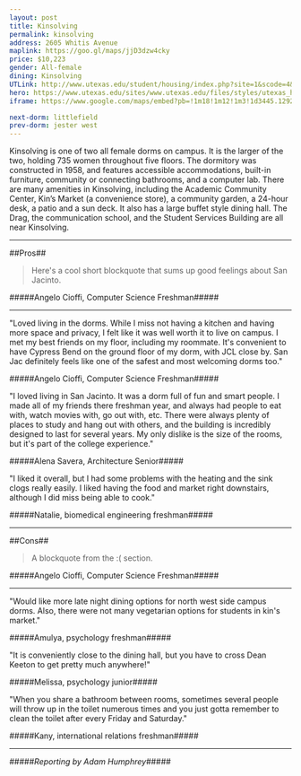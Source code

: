 ```yaml
---
layout: post
title: Kinsolving
permalink: kinsolving
address: 2605 Whitis Avenue
maplink: https://goo.gl/maps/jjD3dzw4cky
price: $10,223
gender: All-female
dining: Kinsolving
UTLink: http://www.utexas.edu/student/housing/index.php?site=1&scode=4&id=116
hero: https://www.utexas.edu/sites/www.utexas.edu/files/styles/utexas_hero_photo_image/public/hero-photos/maincampus_hero.jpg?itok=i1E3qQY4
iframe: https://www.google.com/maps/embed?pb=!1m18!1m12!1m3!1d3445.1292001809215!2d-97.74182028487012!3d30.290383313867196!2m3!1f0!2f0!3f0!3m2!1i1024!2i768!4f13.1!3m3!1m2!1s0x8644b582f6343421%3A0xe616f20f52f36d5e!2sKinsolving+Residence+Hall!5e0!3m2!1sen!2sus!4v1462317713758

next-dorm: littlefield
prev-dorm: jester west
---
```


Kinsolving is one of two all female dorms on campus. It is the larger of the two, holding 735 women throughout five floors. The dormitory was constructed in 1958, and features accessible accommodations, built-in furniture, community or connecting bathrooms, and a computer lab. There are many amenities in Kinsolving, including the Academic Community Center, Kin’s Market (a convenience store), a community garden, a 24-hour desk, a patio and a sun deck. It also has a large buffet style dining hall. The Drag, the communication school, and the Student Services Building are all near Kinsolving.


---

##Pros##

> Here's a cool short blockquote that sums up good feelings about San Jacinto.

#####Angelo Cioffi, Computer Science Freshman#####

---

"Loved living in the dorms. While I miss not having a kitchen and having more space and privacy, I felt like it was well worth it to live on campus. I met my best friends on my floor, including my roommate. It's convenient to have Cypress Bend on the ground floor of my dorm, with JCL close by. San Jac definitely feels like one of the safest and most welcoming dorms too." 

#####Angelo Cioffi, Computer Science Freshman#####

"I loved living in San Jacinto. It was a dorm full of fun and smart people. I made all of my friends there freshman year, and always had people to eat with, watch movies with, go out with, etc. There were always plenty of places to study and hang out with others, and the building is incredibly designed to last for several years. My only dislike is the size of the rooms, but it's part of the college experience."

#####Alena Savera, Architecture Senior#####

"I liked it overall, but I had some problems with the heating and the sink clogs really easily. I liked having the food and market right downstairs, although I did miss being able to cook."

#####Natalie, biomedical engineering freshman#####

---

##Cons##

> A blockquote from the :( section.

#####Angelo Cioffi, Computer Science Freshman#####

---

"Would like more late night dining options for north west side campus dorms. Also, there were not many vegetarian options for students in kin's market."

#####Amulya, psychology freshman#####

"It is conveniently close to the dining hall, but you have to cross Dean Keeton to get pretty much anywhere!"

#####Melissa, psychology junior#####

"When you share a bathroom between rooms, sometimes several people will throw up in the toilet numerous times and you just gotta remember to clean the toilet after every Friday and Saturday."

#####Kany, international relations freshman#####

---

#####_Reporting by Adam Humphrey_#####